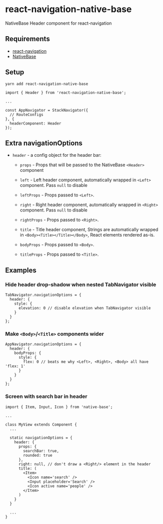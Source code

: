 # react-navigation-native-base

NativeBase Header component for react-navigation

## Requirements
* [react-navigation](https://reactnavigation.org/docs/intro/)
* [NativeBase](http://nativebase.io/docs/v2.0.0/getting-started)

## Setup

```
yarn add react-navigation-native-base
```

```
import { Header } from 'react-navigation-native-base';

...

const AppNavigator = StackNavigator({
  // RouteConfigs
}, {
  headerComponent: Header
});
```

## Extra navigationOptions

* `header` - a config object for the header bar:

  * `props` - Props that will be passed to the NativeBase `<Header>` component

  * `left` - Left header component, automatically wrapped in `<Left>` component.
    Pass `null` to disable

  * `leftProps` - Props passed to `<Left>`.

  * `right` - Right header component, automatically wrapped in `<Right>`
    component. Pass `null` to disable

  * `rightProps` - Props passed to `<Right>`.

  * `title` - Title header component, Strings are automatically wrapped in
    `<Body><Title></Title></Body>`, React elements rendered as-is.

  * `bodyProps` - Props passed to `<Body>`.
  * `titleProps` - Props passed to `<Title>`.

## Examples

### Hide header drop-shadow when nested TabNavigator visible

```
TabNavigator.navigationOptions = {
  header: {
    style: {
      elevation: 0 // disable elevation when TabNavigator visible
    }
  }
};
```

### Make `<Body>`/`<Title>` components wider

```
AppNavigator.navigationOptions = {
  header: {
    bodyProps: {
      style: {
        flex: 0 // beats me why <Left>, <Right>, <Body> all have 'flex: 1'
      }
    }
  }
};
```

### Screen with search bar in header

```
import { Item, Input, Icon } from 'native-base';

...

class MyView extends Component {
  ...

  static navigationOptions = {
    header: {
      props: {
        searchBar: true,
        rounded: true
      },
      right: null, // don't draw a <Right/> element in the header
      title: (
        <Item>
          <Icon name='search' />
          <Input placeholder='Search' />
          <Icon active name='people' />
        </Item>
      )
    }
  }

  ...
}

```
